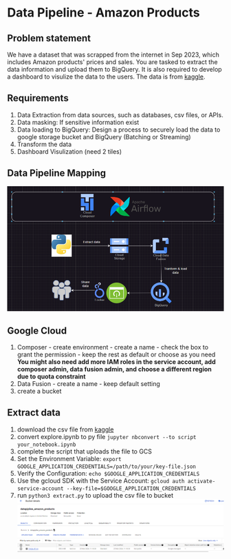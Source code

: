 # Data Pipeline - Amazon Products

## Problem statement
We have a dataset that was scrapped from the internet in Sep 2023, which includes Amazon products' prices and sales. You are tasked to extract the data information and upload them to BigQuery. It is also required to develop a dashboard to visulize the data to the users.
The data is from [kaggle](https://www.kaggle.com/datasets/asaniczka/amazon-products-dataset-2023-1-4m-products).

## Requirements
1. Data Extraction from data sources, such as databases, csv files, or APIs.
2. Data masking: If sensitive information exist
3. Data loading to BigQuery: Design a process to securely load the data to google storage bucket and BigQuery (Batching or Streaming)
4. Transform the data
5. Dashboard Visulization (need 2 tiles)

## Data Pipeline Mapping
![mapping](./photos/mapping.png)

## Google Cloud
1. Composer - create environment - create a name - check the box to grant the permission - keep the rest as default or choose as you need
    **You might also need add more IAM roles in the service account, add composer admin, data fusion admin, and choose a different region due to quota constraint**
2. Data Fusion - create a name - keep default setting
3. create a bucket

## Extract data
1. download the csv file from [kaggle](https://www.kaggle.com/datasets/asaniczka/amazon-products-dataset-2023-1-4m-products)
2. convert explore.ipynb to py file `jupyter nbconvert --to script your_notebook.ipynb`
3. complete the script that uploads the file to GCS
4. Set the Environment Variable: `export GOOGLE_APPLICATION_CREDENTIALS=/path/to/your/key-file.json`
5. Verify the Configuration: `echo $GOOGLE_APPLICATION_CREDENTIALS`
6. Use the gcloud SDK with the Service Account: `gcloud auth activate-service-account --key-file=$GOOGLE_APPLICATION_CREDENTIALS`
7. run `python3 extract.py` to upload the csv file to bucket
![upload_to_bucket](./photos/upload_to_bucket.png)
